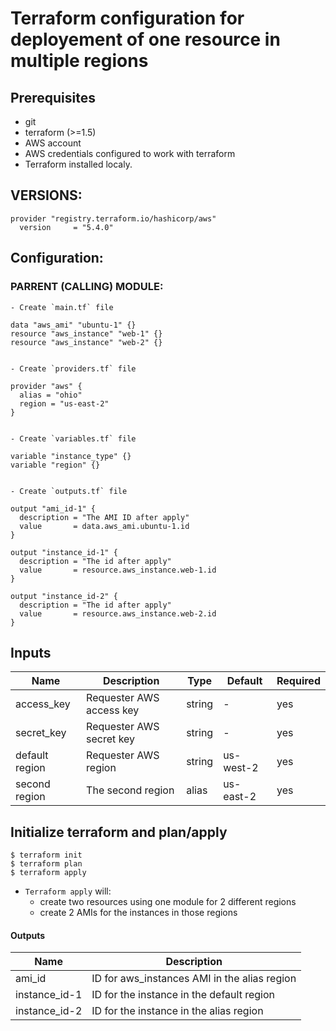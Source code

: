 # Terraform configuration for deployement of one resource in multiple regions

## Prerequisites

- git
- terraform (>=1.5)
- AWS account
- AWS credentials configured to work with terraform
- Terraform installed localy. 

## VERSIONS: 
```
provider "registry.terraform.io/hashicorp/aws"
  version     = "5.4.0"
```

## Configuration: 


  ### PARRENT (CALLING) MODULE: 
    
    - Create `main.tf` file
    
    data "aws_ami" "ubuntu-1" {}
    resource "aws_instance" "web-1" {}
    resource "aws_instance" "web-2" {}
    
    
    - Create `providers.tf` file
    
    provider "aws" {
      alias = "ohio"
      region = "us-east-2"
    }
    

    - Create `variables.tf` file
    
    variable "instance_type" {}
    variable "region" {}
    

    - Create `outputs.tf` file
    
    output "ami_id-1" {
      description = "The AMI ID after apply"
      value       = data.aws_ami.ubuntu-1.id
    }

    output "instance_id-1" {
      description = "The id after apply"
      value       = resource.aws_instance.web-1.id
    }

    output "instance_id-2" {
      description = "The id after apply"
      value       = resource.aws_instance.web-2.id
    }

    
 ## Inputs

| Name  |	Description |	Type |  Default |	Required
| ----- | ----------- | ---- |  ------- | --------
| access_key | Requester AWS access key | string | - | yes
| secret_key | Requester AWS secret key | string | - | yes
| default region | Requester AWS region | string | us-west-2 | yes
| second region | The second region | alias | us-east-2 | yes



## Initialize terraform and plan/apply

```
$ terraform init
$ terraform plan
$ terraform apply
```

- `Terraform apply` will:
  - create two resources using one module for 2 different regions
  - create 2 AMIs for the instances in those regions 
  
    
#### Outputs

| Name  |	Description 
| ----- | ----------- 
| ami_id | ID for aws_instances AMI in the alias region
| instance_id-1 | ID for the instance in the default region
| instance_id-2 | ID for the instance in the alias region

